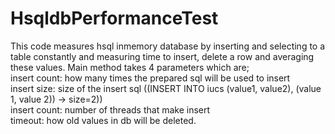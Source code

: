 # HsqldbPerformanceTest
This code measures hsql inmemory database by inserting and selecting to a table constantly and measuring 
time to insert, delete a row and averaging these values.
Main method takes 4 parameters which are;  
insert count: how many times the prepared sql will be used to insert  
insert size: size of the insert sql ((INSERT INTO iucs (value1, value2), (value 1, value 2)) -> size=2))  
insert count: number of threads that make insert  
timeout: how old values in db will be deleted.  



